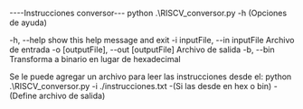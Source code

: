 ----Instrucciones conversor--- 
python .\RISCV_conversor.py -h (Opciones de ayuda) 

 -h, --help            show this help message and exit
  -i inputFile, --in inputFile
                        Archivo de entrada
  -o [outputFile], --out [outputFile]
                        Archivo de salida
  -b, --bin             Transforma a binario en lugar de hexadecimal


Se le puede agregar un archivo para leer las instrucciones desde el: 
python .\RISCV_conversor.py -i ./instrucciones.txt -(Si las desde en hex o bin) -(Define archivo de salida)

